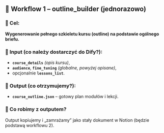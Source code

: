## 🔹 Workflow 1 – **outline_builder** (jednorazowo)

### 🔸 Cel:

**Wygenerowanie pełnego szkieletu kursu (outline) na podstawie ogólnego briefu.**

### 🔸 Input (co należy dostarczyć do Dify?):

- **`course_details`** *(opis kursu)*,
- **`audience`**, **`fine_tuning`** *(globalne, powyżej opisane)*,
- opcjonalnie **`lessons_list`**.

### 🔸 Output (co otrzymujemy?):

- **`course_outline.json`** – gotowy plan modułów i lekcji.

### 🔸 Co robimy z outputem?

Output kopiujemy i „zamrażamy” jako stały dokument w Notion (będzie podstawą workflowu 2).
